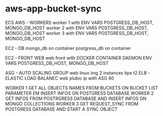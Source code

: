 # aws-app-bucket-sync

ECS AWS - WORKERS 
    worker 1 with ENV VARS POSTGRESS_DB_HOST, MONGO_DB_HOST
    worker 2 with ENV VARS POSTGRESS_DB_HOST, MONGO_DB_HOST
    worker 3 with ENV VARS POSTGRESS_DB_HOST, MONGO_DB_HOST

EC2 - DB 
    mongo_db  on container 
    postgress_db on container 

EC2 - FRONT WEB 
    web front with DOCKER CONTAINER DAEMON ENV VARS POSTGRESS_DB_HOST, MONGO_DB_HOST
    

ASG - AUTO SCALING GROUP 
    web linux img 2 instances tipe t2 
ELB - ELASTIC LOAD BALANEC 
    web plubic ip with ASG 80 


WORKER 1 GET ALL OBJECTS NAMES FROM BUCKETS ON BUCKET LIST PARAMETER EM INSERT INFOS ON POSTGRESS DATABASE 
WORKER 2 GET INFOS FROM POSTRGRESS DATABASE AND INSERT INFOS ON MONGO COLLECTIONS 
WORKER 3 GET REQUEST_SYNC FROM POSTGRESS DATABASE AND START A SYNC OBJECT 



